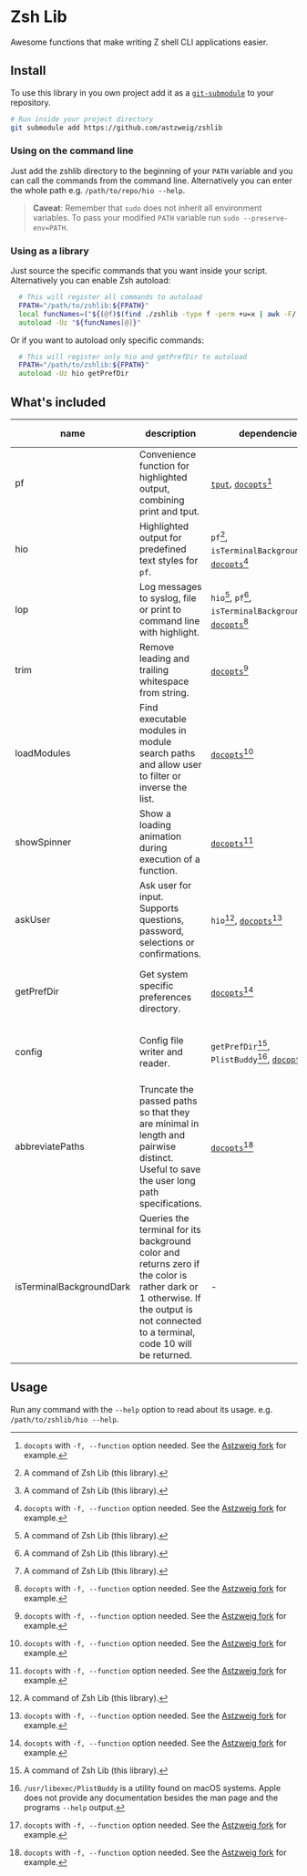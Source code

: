 # Zsh Lib
Awesome functions that make writing Z shell CLI applications easier.

## Install
To use this library in you own project add it as a [`git-submodule`][git-submodule]
to your repository.

```zsh
# Run inside your project directory
git submodule add https://github.com/astzweig/zshlib
```

### Using on the command line
Just add the zshlib directory to the beginning of your `PATH` variable and you
can call the commands from the command line. Alternatively you can enter the
whole path e.g. `/path/to/repo/hio --help`.

> **Caveat**: Remember that `sudo` does not inherit all environment variables.
> To pass your modified `PATH` variable run `sudo --preserve-env=PATH`.

### Using as a library
Just source the specific commands that you want inside your script. Alternatively
you can enable Zsh autoload:

```zsh
  # This will register all commands to autoload
  FPATH="/path/to/zshlib:${FPATH}"
  local funcNames=("${(@f)$(find ./zshlib -type f -perm +u=x | awk -F/ '{ print $NF }')}")
  autoload -Uz "${funcNames[@]}"
```
Or if you want to autoload only specific commands:

```zsh
  # This will register only hio and getPrefDir to autoload
  FPATH="/path/to/zshlib:${FPATH}"
  autoload -Uz hio getPrefDir
```

## What's included

| name | description | dependencies | supported platforms |
| ---- | ----------- | ------------ | ------------------- |
| pf | Convenience function for highlighted output, combining print and tput. | [`tput`][tput], [`docopts`][docopts][^docopts] | all |
| hio | Highlighted output for predefined text styles for `pf`. | `pf`[^zshlib], `isTerminalBackgroundDark`[^zshlib], [`docopts`][docopts][^docopts] | all |
| lop | Log messages to syslog, file or print to command line with highlight. | `hio`[^zshlib], `pf`[^zshlib], `isTerminalBackgroundDark`[^zshlib], [`docopts`][docopts][^docopts] | all |
| trim | Remove leading and trailing whitespace from string. | [`docopts`][docopts][^docopts] | all |
| loadModules | Find executable modules in module search paths and allow user to filter or inverse the list. | [`docopts`][docopts][^docopts] | all |
| showSpinner | Show a loading animation during execution of a function. | [`docopts`][docopts][^docopts] | all |
| askUser | Ask user for input. Supports questions, password, selections or confirmations. | `hio`[^zshlib], [`docopts`][docopts][^docopts] | all |
| getPrefDir | Get system specific preferences directory. | [`docopts`][docopts][^docopts] | macOS, Linux, Windows Subsystem for Linux |
| config | Config file writer and reader. | `getPrefDir`[^zshlib], `PlistBuddy`[^plistbuddy], [`docopts`][docopts][^docopts] | macOS, Linux, Windows Subsystem for Linux |
| abbreviatePaths | Truncate the passed paths so that they are minimal in length and pairwise distinct. Useful to save the user long path specifications. | [`docopts`][docopts][^docopts] | all |
| isTerminalBackgroundDark | Queries the terminal for its background color and returns zero if the color is rather dark or 1 otherwise. If the output is not connected to a terminal, code 10 will be returned. | - | all |


[^zshlib]: A command of Zsh Lib (this library).
[^docopts]: `docopts` with `-f, --function` option needed. See the
  [Astzweig fork][astzweig-docopts] for example.
[^plistbuddy]: `/usr/libexec/PlistBuddy` is a utility found on macOS systems.
  Apple does not provide any documentation besides the man page and the programs
  `--help` output.

## Usage
Run any command with the `--help` option to read about its usage. e.g.
`/path/to/zshlib/hio --help`.

[git-submodule]: https://git-scm.com/docs/git-submodule
[docopts]: https://github.com/docopt/docopts
[tput]: https://www.gnu.org/software/termutils/manual/termutils-2.0/html_chapter/tput_1.html
[astzweig-docopts]: https://github.com/astzweig/docopts
